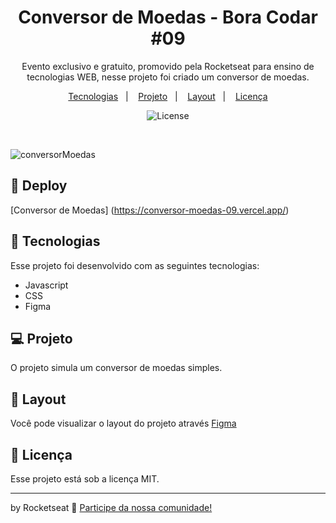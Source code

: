 <h1 align="center"> Conversor de Moedas - Bora Codar #09 </h1>

<p align="center">
Evento exclusivo e gratuito, promovido pela Rocketseat para ensino de tecnologias WEB, nesse projeto foi criado um conversor de moedas.
</p>

<p align="center">
  <a href="#-tecnologias">Tecnologias</a>&nbsp;&nbsp;&nbsp;|&nbsp;&nbsp;&nbsp;
  <a href="#-projeto">Projeto</a>&nbsp;&nbsp;&nbsp;|&nbsp;&nbsp;&nbsp;
  <a href="#-layout">Layout</a>&nbsp;&nbsp;&nbsp;|&nbsp;&nbsp;&nbsp;
  <a href="#memo-licença">Licença</a>
</p>

<p align="center">
  <img alt="License" src="https://img.shields.io/static/v1?label=license&message=MIT&color=49AA26&labelColor=000000">
</p>

<br>


![conversorMoedas](https://user-images.githubusercontent.com/104373308/226130480-a8b6a80f-72a2-434b-b339-2f3910652e4e.png)

  
## 👾 Deploy

[Conversor de Moedas] (https://conversor-moedas-09.vercel.app/)

## 🚀 Tecnologias

Esse projeto foi desenvolvido com as seguintes tecnologias:

- Javascript
- CSS
- Figma


## 💻 Projeto

O projeto simula um conversor de moedas simples.

## 🔖 Layout

Você pode visualizar o layout do projeto através [Figma](https://www.figma.com/community/file/1212757179376046656/%23boraCodar---Desafio-9)
 

## :memo: Licença

Esse projeto está sob a licença MIT.

---

by Rocketseat :wave: [Participe da nossa comunidade!](https://discord.gg/rocketseat)

